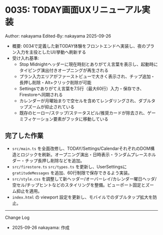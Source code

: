 # 0035: TODAY画面UXリニューアル実装

Author: nakayama
Edited-By: nakayama 2025-09-26

- 概要: 0034で定義した新TODAY体験をフロントエンドへ実装し、夜のプラン入力を主役としたUI/挙動へ刷新する
- 受け入れ基準:
  - Stop Midnightヘッダーに現在時刻とありがてえ言葉を表示し、起動時にタイピング演出付きオープニングが再生される
  - プラン入力エリアがファーストビューで大きく表示され、チップ追加・長押し削除・Alt+クリック削除が可能
  - Settingsでありがてえ言葉を7.5行（最大60行）入力・保存でき、Firestoreへ同期される
  - カレンダーが月曜始まりで空セルを含めてレンダリングされ、ダブルタップズームが抑止されている
  - 既存のヒーロー/ステップ/ステータスピル/推奨カードが除去され、ゲーミフィケーション要素がフッタに移動している

## 完了した作業
- `src/main.ts` を全面改修し、TODAY/Settings/CalendarそれぞれのDOM構造とロジックを刷新。オープニング演出・日時表示・ランダムプレースホルダー・チップ長押し削除などを追加。
- `src/firestore.ts` `src/types.ts` を更新し、UserSettingsに `gratitudeMessages` を追加、60行制限で保存できるよう実装。
- `src/style.css` を調整して新ヘッダー/オーバーレイ/カレンダー曜日ヘッダ/空セル/チップヒントなどのスタイリングを整備。ビューポート固定とズーム抑止を適用。
- `index.html` の viewport 設定を更新し、モバイルでのダブルタップ拡大を防止。

---
Change Log
- 2025-09-26 nakayama: 作成
